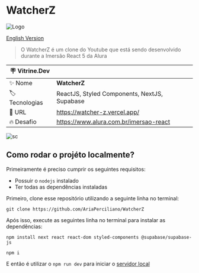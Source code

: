 # WatcherZ
![Logo](https://raw.githubusercontent.com/AriaPerciliano/WatcherZ/main/public/logo2.png)

[English Version](/public/README_en-us.md)
>O WatcherZ é um clone do Youtube que está sendo desenvolvido durante a Imersão React 5 da Alura

| :placard: Vitrine.Dev |     |
| -------------  | --- |
| :sparkles: Nome        | **WatcherZ**
| :label: Tecnologias | ReactJS, Styled Components, NextJS, Supabase
| :rocket: URL         | https://watcher-z.vercel.app/
| :fire: Desafio     | https://www.alura.com.br/imersao-react

![sc](https://raw.githubusercontent.com/AriaPerciliano/WatcherZ/main/public/image.png#vitrinedev)

## Como rodar o projéto localmente?
Primeiramente é preciso cumprir  os seguintes requisitos:
* Possuir o `nodejs` instalado
* Ter todas as dependências instaladas

Primeiro, clone esse repositório utilizando a seguinte linha no terminal:
  ```
  git clone https://github.com/AriaPerciliano/WatcherZ
  ```
Após isso, execute as seguintes linha no terminal para instalar as dependências:
  ```
  npm install next react react-dom styled-components @supabase/supabase-js
  ```
  ```
  npm i
  ```
E então é utilizar o `npm run dev` para iniciar o [servidor local](http://localhost:3000)
